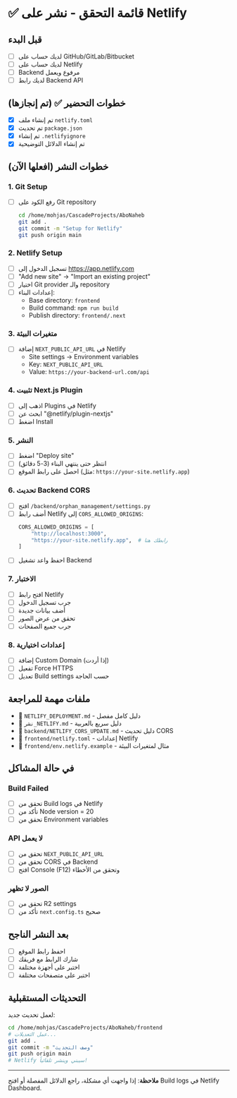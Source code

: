# ✅ قائمة التحقق - نشر على Netlify

## قبل البدء

- [ ] لديك حساب على GitHub/GitLab/Bitbucket
- [ ] لديك حساب على Netlify
- [ ] Backend مرفوع ويعمل
- [ ] لديك رابط Backend API

## خطوات التحضير ✅ (تم إنجازها)

- [x] تم إنشاء ملف `netlify.toml`
- [x] تم تحديث `package.json`
- [x] تم إنشاء `.netlifyignore`
- [x] تم إنشاء الدلائل التوضيحية

## خطوات النشر (افعلها الآن)

### 1. Git Setup
- [ ] رفع الكود على Git repository
  ```bash
  cd /home/mohjas/CascadeProjects/AboNaheb
  git add .
  git commit -m "Setup for Netlify"
  git push origin main
  ```

### 2. Netlify Setup
- [ ] تسجيل الدخول إلى https://app.netlify.com
- [ ] "Add new site" → "Import an existing project"
- [ ] اختيار Git provider والـ repository
- [ ] إعدادات البناء:
  - Base directory: `frontend`
  - Build command: `npm run build`
  - Publish directory: `frontend/.next`

### 3. متغيرات البيئة
- [ ] إضافة `NEXT_PUBLIC_API_URL` في Netlify
  - Site settings → Environment variables
  - Key: `NEXT_PUBLIC_API_URL`
  - Value: `https://your-backend-url.com/api`

### 4. تثبيت Next.js Plugin
- [ ] اذهب إلى Plugins في Netlify
- [ ] ابحث عن "@netlify/plugin-nextjs"
- [ ] اضغط Install

### 5. النشر
- [ ] اضغط "Deploy site"
- [ ] انتظر حتى ينتهي البناء (3-5 دقائق)
- [ ] احصل على رابط الموقع (مثل: `https://your-site.netlify.app`)

### 6. تحديث Backend CORS
- [ ] افتح `/backend/orphan_management/settings.py`
- [ ] أضف رابط Netlify إلى `CORS_ALLOWED_ORIGINS`:
  ```python
  CORS_ALLOWED_ORIGINS = [
      "http://localhost:3000",
      "https://your-site.netlify.app",  # رابطك هنا
  ]
  ```
- [ ] احفظ واعد تشغيل Backend

### 7. الاختبار
- [ ] افتح رابط Netlify
- [ ] جرب تسجيل الدخول
- [ ] أضف بيانات جديدة
- [ ] تحقق من عرض الصور
- [ ] جرب جميع الصفحات

### 8. إعدادات اختيارية
- [ ] إضافة Custom Domain (إذا أردت)
- [ ] تفعيل Force HTTPS
- [ ] تعديل Build settings حسب الحاجة

## ملفات مهمة للمراجعة

- 📄 `NETLIFY_DEPLOYMENT.md` - دليل كامل مفصل
- 📄 `نشر_NETLIFY.md` - دليل سريع بالعربية
- 📄 `backend/NETLIFY_CORS_UPDATE.md` - دليل تحديث CORS
- 📄 `frontend/netlify.toml` - إعدادات Netlify
- 📄 `frontend/env.netlify.example` - مثال لمتغيرات البيئة

## في حالة المشاكل

### Build Failed
- [ ] تحقق من Build logs في Netlify
- [ ] تأكد من Node version = 20
- [ ] تحقق من Environment variables

### API لا يعمل
- [ ] تحقق من `NEXT_PUBLIC_API_URL`
- [ ] تحقق من CORS في Backend
- [ ] افتح Console (F12) وتحقق من الأخطاء

### الصور لا تظهر
- [ ] تحقق من R2 settings
- [ ] تأكد من `next.config.ts` صحيح

## بعد النشر الناجح

- [ ] احفظ رابط الموقع
- [ ] شارك الرابط مع فريقك
- [ ] اختبر على أجهزة مختلفة
- [ ] اختبر على متصفحات مختلفة

## التحديثات المستقبلية

لعمل تحديث جديد:
```bash
cd /home/mohjas/CascadeProjects/AboNaheb/frontend
# عمل التعديلات...
git add .
git commit -m "وصف التحديث"
git push origin main
# Netlify سيبني وينشر تلقائياً!
```

---

**ملاحظة**: إذا واجهت أي مشكلة، راجع الدلائل المفصلة أو افتح Build logs في Netlify Dashboard.



